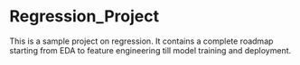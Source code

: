 # Regression_Project

This is a sample project on regression. It contains a complete roadmap starting from EDA to feature engineering till model training and deployment.
